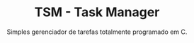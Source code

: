 <h1 align="center">TSM - Task Manager</h1>
<p align="center">Simples gerenciador de tarefas totalmente programado em C.</p>
